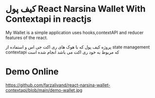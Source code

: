 # کیف پول React Narsina Wallet With Contextapi in reactjs

My Wallet is a simple application uses hooks,contextAPI and reducer features of the react.

 پروژه کیف پول که با هوک های ری اکت جی اس و استفاده از state management contextapi که مربوط به خود ری اکت می باشد انجام شده است

# Demo Online
https://github.com/farzalivand/react-narsina-wallet-contextapi/blob/main/demo-wallet.jpg
